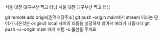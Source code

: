 서울 대전 대구부산 찍고 터닝
서울 대전 대구부산 찍고 터닝

git remote add origin[원격저장주소]
git push -origin main에서 stream 이라는 단어가 나온것은
origin과 local 사이의 흐름을 설정하지 않아서 에러가 나옵니다
git push -u -origin main 에서 처럼 -u 옵션을 주세요
